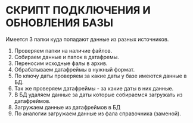 # СКРИПТ ПОДКЛЮЧЕНИЯ И ОБНОВЛЕНИЯ БАЗЫ

Имеется 3 папки куда попадают данные из разных источников.

1. Проверяем папки на наличие файлов.
2. Собираем данные и папок в датафремы.
3. Переносим исходные фалы в архив.
4. Обрабатываем датафреймы в нужный формат.
5. По ключу даты проверяем за какие даты у базе имеются данные в БД.
6. Так же проверяем датафреймы - за какие даты в них данные.
7. В БД удаляем данные за даты которые собираемся загружать из датафреймов.
8. Загружаем данные из датафреймов в БД
9. По аналогии загружаем данные из фала справочника (заменой).